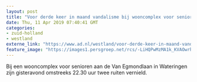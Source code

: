 ```yaml
---
layout: post
title: "Voor derde keer in maand vandalisme bij wooncomplex voor senioren"
date: Thu, 11 Apr 2019 07:40:41 GMT
categories: 
- zuid-holland 
- westland 
externe_link: "https://www.ad.nl/westland/voor-derde-keer-in-maand-vandalisme-bij-wooncomplex-voor-senioren~a7802409/"
feature_image: "https://images1.persgroep.net/rcs/-LiHQPwMzMA1k_KVAOwrh8iijOI/diocontent/145292658/_fitwidth/400/?appId=21791a8992982cd8da851550a453bd7f&quality=0.7"
---
```


Bij een wooncomplex voor senioren aan de Van Egmondlaan in Wateringen zijn gisteravond omstreeks 22.30 uur twee ruiten vernield.
